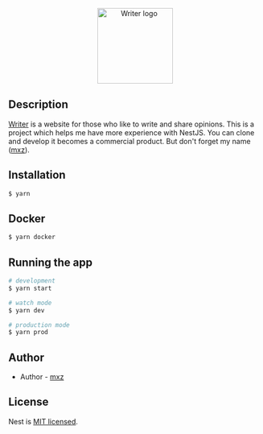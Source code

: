 <p align="center">
  <a href="https://github.com/Z-orgs/Writer" target="blank"><img src="https://i.imgur.com/KpO3IB7.png" width="150" alt="Writer logo" /></a>
</p>

## Description

[Writer](https://github.com/Z-orgs/Writer) is a website for those who like to write and share opinions.
This is a project which helps me have more experience with NestJS.
You can clone and develop it becomes a commercial product. But don't forget my name ([mxz](https://github.com/mxzxm)).

## Installation

```bash
$ yarn
```

## Docker

```bash
$ yarn docker
```

## Running the app

```bash
# development
$ yarn start

# watch mode
$ yarn dev

# production mode
$ yarn prod
```

## Author

- Author - [mxz](https://github.com/mxzLV)

## License

Nest is [MIT licensed](LICENSE).
